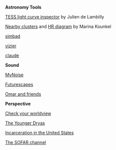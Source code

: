 __Astronomy Tools__

[TESS light curve inspector](https://fast-lightcurve-inspector.osc-fr1.scalingo.io/282254350) by Julien de Lambilly

[Nearby clusters](http://mkounkel.com/mw3d/mw2d.html) and [HR diagram](http://mkounkel.com/mw3d/hr.html) by Marina Kounkel

[simbad](https://simbad.u-strasbg.fr/simbad/)

[vizier](https://vizier.cds.unistra.fr/viz-bin/VizieR)

[claude](https://claude.ai/chat)

__Sound__

[MyNoise](https://mynoise.net/noiseMachines.php)

[Futurescapes](https://www.youtube.com/@Futurescapes-SciFiAmbience)

[Omar and friends](https://www.youtube.com/watch?v=m6ZgytCOBw8)

__Perspective__

[Check your worldview](https://www.gapminder.org/tools)

[The Younger Dryas](https://en.wikipedia.org/wiki/Younger_Dryas)

[Incarceration in the United States](https://en.wikipedia.org/wiki/Incarceration_in_the_United_States)

[The SOFAR channel](https://en.wikipedia.org/wiki/SOFAR_channel)
